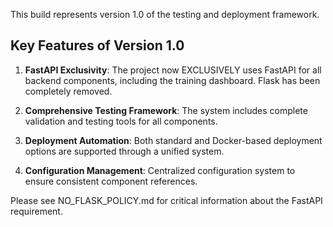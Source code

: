 This build represents version 1.0 of the testing and deployment framework.

## Key Features of Version 1.0

1. **FastAPI Exclusivity**: The project now EXCLUSIVELY uses FastAPI for all backend components, including the training dashboard. Flask has been completely removed.

2. **Comprehensive Testing Framework**: The system includes complete validation and testing tools for all components.

3. **Deployment Automation**: Both standard and Docker-based deployment options are supported through a unified system.

4. **Configuration Management**: Centralized configuration system to ensure consistent component references.

Please see NO_FLASK_POLICY.md for critical information about the FastAPI requirement.
